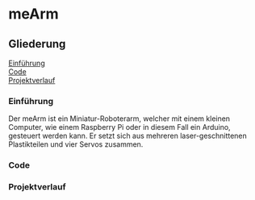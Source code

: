 # meArm

## Gliederung
[Einführung](#einf)<br>
[Code](#code)<br>
[Projektverlauf](#verl)<br>

### Einführung<a name="einf"></a>
Der meArm ist ein Miniatur-Roboterarm, welcher mit einem kleinen Computer, wie einem Raspberry Pi oder in diesem Fall ein Arduino, gesteuert werden kann. Er setzt sich aus mehreren laser-geschnittenen Plastikteilen und vier Servos zusammen.

### Code<a name="code"></a>

### Projektverlauf<a name="verl"></a>
